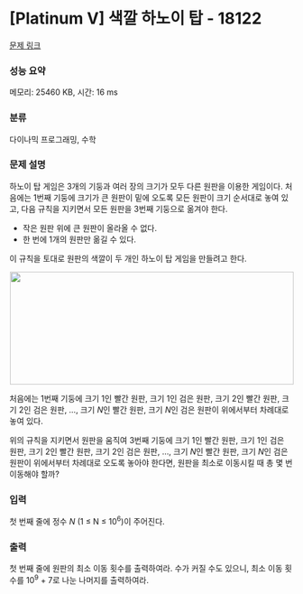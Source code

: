 # [Platinum V] 색깔 하노이 탑 - 18122 

[문제 링크](https://www.acmicpc.net/problem/18122) 

### 성능 요약

메모리: 25460 KB, 시간: 16 ms

### 분류

다이나믹 프로그래밍, 수학

### 문제 설명

<p>하노이 탑 게임은 3개의 기둥과 여러 장의 크기가 모두 다른 원판을 이용한 게임이다. 처음에는 1번째 기둥에 크기가 큰 원판이 밑에 오도록 모든 원판이 크기 순서대로 놓여 있고, 다음 규칙을 지키면서 모든 원판을 3번째 기둥으로 옮겨야 한다.</p>

<ul>
	<li>작은 원판 위에 큰 원판이 올라올 수 없다.</li>
	<li>한 번에 1개의 원판만 옮길 수 있다.</li>
</ul>

<p>이 규칙을 토대로 원판의 색깔이 두 개인 하노이 탑 게임을 만들려고 한다.</p>

<p style="text-align: center;"><img alt="" src="https://upload.acmicpc.net/d952ce38-90ae-4882-a9b4-5c4b23701599/-/preview/" style="width: 503px; height: 200px;"></p>

<p>처음에는 1번째 기둥에 크기 1인 빨간 원판, 크기 1인 검은 원판, 크기 2인 빨간 원판, 크기 2인 검은 원판, …, 크기 <em>N</em>인 빨간 원판, 크기 <em>N</em>인 검은 원판이 위에서부터 차례대로 놓여 있다.</p>

<p>위의 규칙을 지키면서 원판을 움직여 3번째 기둥에 크기 1인 빨간 원판, 크기 1인 검은 원판, 크기 2인 빨간 원판, 크기 2인 검은 원판, …, 크기 <em>N</em>인 빨간 원판, 크기 <em>N</em>인 검은 원판이 위에서부터 차례대로 오도록 놓아야 한다면, 원판을 최소로 이동시킬 때 총 몇 번 이동해야 할까?</p>

### 입력 

 <p>첫 번째 줄에 정수 <em>N </em>(1 ≤ N ≤ 10<sup>6</sup>)이 주어진다.</p>

### 출력 

 <p>첫 번째 줄에 원판의 최소 이동 횟수를 출력하여라. 수가 커질 수도 있으니, 최소 이동 횟수를 10<sup>9</sup> + 7로 나눈 나머지를 출력하여라.</p>

